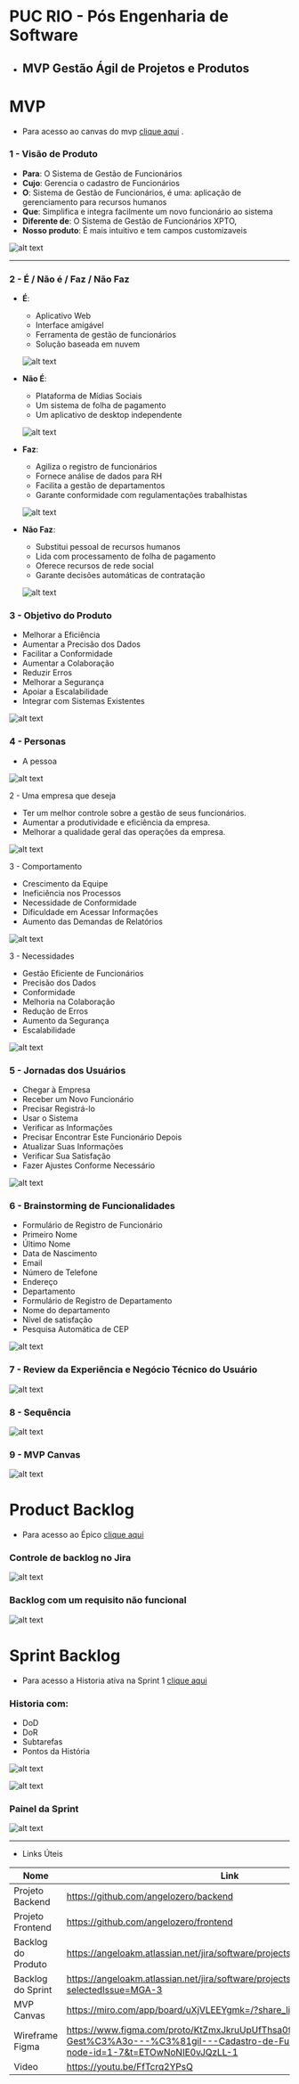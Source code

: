 # PUC RIO - Pós Engenharia de Software 
- ## MVP Gestão Ágil de Projetos e Produtos 

# MVP
- Para acesso ao canvas do mvp [clique aqui](https://miro.com/app/board/uXjVLEEYgmk=/?share_link_id=409085500565) .
### 1 - Visão de Produto
- **Para**: O Sistema de Gestão de Funcionários
- **Cujo**: Gerencia o cadastro de Funcionários
- **O**: Sistema de Gestão de Funcionários, é uma: aplicação de gerenciamento para recursos humanos
 - **Que**: Simplifica e integra facilmente um novo funcionário ao sistema
 - **Diferente de**: O Sistema de Gestão de Funcionários XPTO,
 - **Nosso produto**: É mais intuitivo e tem campos customizaveis

 ![alt text](./images/image.png)

---
### 2 - É / Não é / Faz / Não Faz
- **É**:
    - Aplicativo Web
    - Interface amigável
    - Ferramenta de gestão de funcionários
    - Solução baseada em nuvem

    ![alt text](./images/image-1.png)

- **Não É**:
    - Plataforma de Mídias Sociais
    - Um sistema de folha de pagamento
    - Um aplicativo de desktop independente

    ![alt text](./images/image-2.png)

- **Faz**:
    - Agiliza o registro de funcionários
    - Fornece análise de dados para RH
    - Facilita a gestão de departamentos
    - Garante conformidade com regulamentações trabalhistas

    ![alt text](./images/image-3.png)

- **Não Faz**:
    - Substitui pessoal de recursos humanos
    - Lida com processamento de folha de pagamento
    - Oferece recursos de rede social
    - Garante decisões automáticas de contratação

    ![alt text](./images/image-4.png)


### 3 - Objetivo do Produto
- Melhorar a Eficiência
- Aumentar a Precisão dos Dados
- Facilitar a Conformidade
- Aumentar a Colaboração
- Reduzir Erros
- Melhorar a Segurança
- Apoiar a Escalabilidade
- Integrar com Sistemas Existentes

![alt text](./images/image-5.png)



### 4 - Personas
- A pessoa

![alt text](./images/image-6.png)


2 - Uma empresa que deseja 
- Ter um melhor controle sobre a gestão de seus funcionários. 
- Aumentar a produtividade e eficiência da empresa. 
- Melhorar a qualidade geral das operações da empresa. 

![alt text](./images/image-7.png)

3 - Comportamento 
- Crescimento da Equipe 
- Ineficiência nos Processos 
- Necessidade de Conformidade 
- Dificuldade em Acessar Informações 
- Aumento das Demandas de Relatórios 

![alt text](./images/image-8.png)

3 - Necessidades 
- Gestão Eficiente de Funcionários 
- Precisão dos Dados 
- Conformidade 
- Melhoria na Colaboração 
- Redução de Erros 
- Aumento da Segurança 
- Escalabilidade

![alt text](./images/image-9.png)


### 5 - Jornadas dos Usuários
- Chegar à Empresa
- Receber um Novo Funcionário
- Precisar Registrá-lo
- Usar o Sistema
- Verificar as Informações
- Precisar Encontrar Este Funcionário Depois
- Atualizar Suas Informações
- Verificar Sua Satisfação
- Fazer Ajustes Conforme Necessário

![alt text](./images/image-10.png)

### 6 - Brainstorming de Funcionalidades
- Formulário de Registro de Funcionário
- Primeiro Nome
- Último Nome
- Data de Nascimento
- Email
- Número de Telefone
- Endereço
- Departamento
- Formulário de Registro de Departamento
- Nome do departamento
- Nível de satisfação
- Pesquisa Automática de CEP

![alt text](./images/image-11.png)

### 7 - Review da Experiência e Negócio Técnico do Usuário
![alt text](./images/image-12.png)

### 8 - Sequência
![alt text](./images/image-13.png)

### 9 - MVP  Canvas
![alt text](./images/image-14.png)

# Product Backlog
- Para acesso ao Épico [clique aqui](https://angeloakm.atlassian.net/browse/MGA-1)

### Controle de backlog no Jira
![alt text](./images/image-15.png)

### Backlog com um requisito não funcional
![alt text](./images/image-16.png)

# Sprint Backlog
- Para acesso a Historia ativa na Sprint 1 [clique aqui](https://angeloakm.atlassian.net/browse/MGA-2)

### Historia com:
- DoD
- DoR
- Subtarefas
- Pontos da História

![alt text](./images/image-17.png)

![alt text](./images/image-18.png)

### Painel da Sprint
![alt text](./images/image-19.png)

---

- Links Úteis 

| **Nome** | **Link** | 
| -------- | -------- |
| Projeto Backend | https://github.com/angelozero/backend |
| Projeto Frontend | https://github.com/angelozero/frontend |
| Backlog do Produto | https://angeloakm.atlassian.net/jira/software/projects/MGA/boards/6/backlog |
| Backlog do Sprint | https://angeloakm.atlassian.net/jira/software/projects/MGA/boards/6?selectedIssue=MGA-3 |
| MVP Canvas | https://miro.com/app/board/uXjVLEEYgmk=/?share_link_id=409085500565 |
| Wireframe Figma | https://www.figma.com/proto/KtZmxJkruUpUfThsa0fSkc/MVP---Gest%C3%A3o---%C3%81gil---Cadastro-de-Funcion%C3%A1rios?node-id=1-7&t=ETOwNoNIE0vJQzLL-1 |
| Video | https://youtu.be/FfTcrq2YPsQ |
